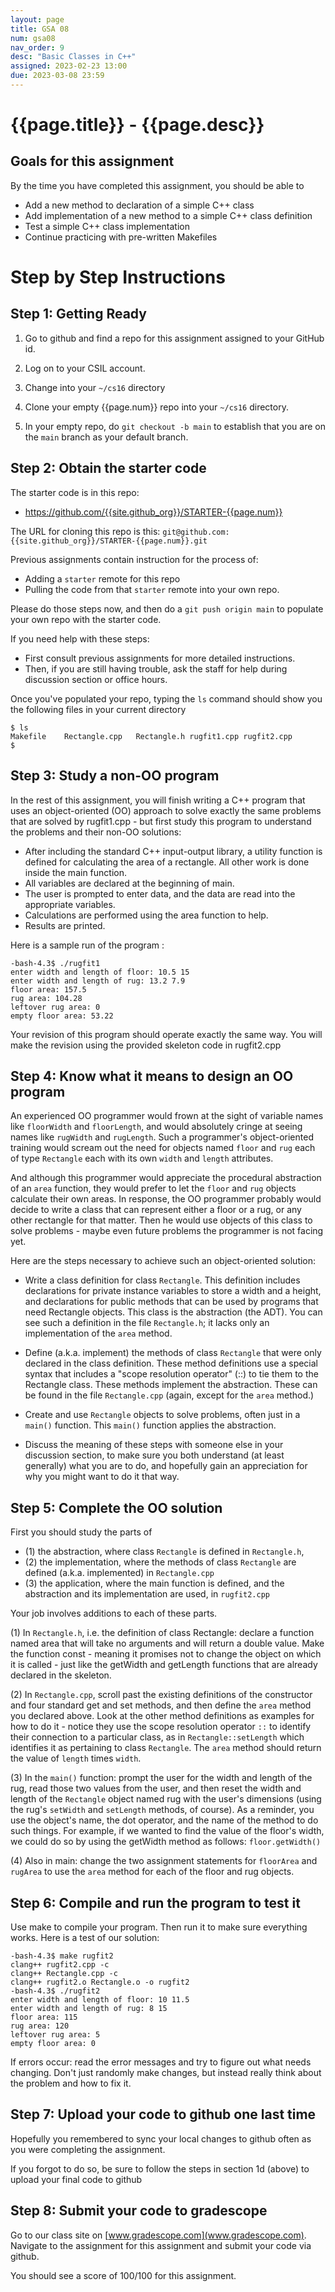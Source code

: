 ```yaml
---
layout: page
title: GSA 08
num: gsa08
nav_order: 9
desc: "Basic Classes in C++"
assigned: 2023-02-23 13:00
due: 2023-03-08 23:59
---
```


# {{page.title}} - {{page.desc}}


## Goals for this assignment

By the time you have completed this assignment, you should be able to

* Add a new method to declaration of a simple C++ class
* Add implementation of a new method to a simple C++ class definition
* Test a simple C++ class implementation
* Continue practicing with pre-written Makefiles


# Step by Step Instructions

## Step 1: Getting Ready

1. Go to github and find a repo for this assignment assigned to your GitHub id.

2. Log on to your CSIL account.

3. Change into your `~/cs16` directory

4. Clone your empty {{page.num}} repo into your `~/cs16` directory.

5. In your empty repo, do `git checkout -b main` to establish that you are on the `main` branch as your default branch.


## Step 2: Obtain the starter code

The starter code is in this repo:

* <https://github.com/{{site.github_org}}/STARTER-{{page.num}}>

The URL for cloning this repo is this: `git@github.com:{{site.github_org}}/STARTER-{{page.num}}.git`

Previous assignments contain instruction for the process of:
* Adding a `starter` remote for this repo
* Pulling the code from that `starter` remote into your own repo.

Please do those steps now, and then do a `git push origin main` to populate your own repo with the starter code.

If you need help with these steps:
* First consult previous assignments for more detailed instructions.   
* Then, if you are still having trouble, ask the staff for help during discussion section or office hours.

Once you've populated your repo, typing the `ls` command should show you the following files in your current directory

```
$ ls
Makefile	Rectangle.cpp	Rectangle.h	rugfit1.cpp	rugfit2.cpp
$ 
```



## Step 3: Study a non-OO program

In the rest of this assignment, you will finish writing a C++ program that uses an object-oriented (OO) approach to solve exactly the same problems that are solved by rugfit1.cpp - but first study this program to understand the problems and their non-OO solutions:

* After including the standard C++ input-output library, a utility function is defined for calculating the area of a rectangle. All other work is done inside the main function.
* All variables are declared at the beginning of main.
* The user is prompted to enter data, and the data are read into the appropriate variables.
* Calculations are performed using the area function to help.
* Results are printed.

Here is a sample run of the program :

```
-bash-4.3$ ./rugfit1
enter width and length of floor: 10.5 15
enter width and length of rug: 13.2 7.9
floor area: 157.5
rug area: 104.28
leftover rug area: 0
empty floor area: 53.22
```

Your revision of this program should operate exactly the same way. You will make the revision using the provided skeleton code in rugfit2.cpp

## Step 4: Know what it means to design an OO program

An experienced OO programmer would frown at the sight of variable names like `floorWidth` and `floorLength`, and would absolutely cringe at seeing names like `rugWidth` and `rugLength`. Such a programmer's object-oriented training would scream out the need for objects named `floor` and `rug` each of type `Rectangle` each with its own `width` and `length` attributes. 

And although this programmer would appreciate the procedural abstraction of an `area` function, they would prefer to let the `floor` and `rug` objects calculate their own areas. In response, the OO programmer probably would decide to write a class that can represent either a floor or a rug, or any other rectangle for that matter. Then he would use objects of this class to solve problems - maybe even future problems the programmer is not facing yet.

Here are the steps necessary to achieve such an object-oriented solution:

* Write a class definition for class `Rectangle`. This definition includes declarations for private instance variables to store a width and a height, and declarations for public methods that can be used by programs that need Rectangle objects. This class is the abstraction (the ADT).  You can see such a definition in the file `Rectangle.h`; it lacks only an implementation of the `area` method.

* Define (a.k.a. implement) the methods of class `Rectangle` that were only declared in the class definition. These method definitions use a special syntax that includes a "scope resolution operator" (::) to tie them to the Rectangle class. These methods implement the abstraction.  These can be found in the file `Rectangle.cpp` (again, except for the `area` method.)

* Create and use `Rectangle` objects to solve problems, often just in a `main()` function. This `main()` function applies the abstraction.

* Discuss the meaning of these steps with someone else in your discussion section, to make sure you both understand (at least generally) what you are to do, and hopefully gain an appreciation for why you might want to do it that way.

## Step 5: Complete the OO solution

First you should study the parts of 
* (1) the abstraction, where class `Rectangle` is defined in `Rectangle.h`,
* (2) the implementation, where the methods of class `Rectangle` are defined (a.k.a. implemented) in `Rectangle.cpp` 
* (3) the application, where the main function is defined, and the abstraction and its implementation are used, in `rugfit2.cpp`

Your job involves additions to each of these parts.

(1) In `Rectangle.h`, i.e. the definition of class Rectangle: declare a function named area that will take no arguments and will return a double value. Make the function const - meaning it promises not to change the object on which it is called - just like the getWidth and getLength functions that are already declared in the skeleton.

(2) In `Rectangle.cpp`, scroll past the existing definitions of the constructor and four standard get and set methods, and then define the `area` method you declared above. Look at the other method definitions as examples for how to do it - notice they use the scope resolution operator `::` to identify their connection to a particular class, as in `Rectangle::setLength` which identifies it as pertaining to class `Rectangle`. The `area` method should return the value of `length` times `width`.

(3) In the `main()` function: prompt the user for the width and length of the rug, read those two values from the user, and then reset the width and length of the `Rectangle` object named rug with the user's dimensions (using the rug's `setWidth` and `setLength` methods, of course). As a reminder, you use the object's name, the dot operator, and the name of the method to do such things. For example, if we wanted to find the value of the floor's width, we could do so by using the getWidth method as follows:
`floor.getWidth()`

(4) Also in main: change the two assignment statements for `floorArea` and `rugArea` to use the `area` method for each of the floor and rug objects.

## Step 6: Compile and run the program to test it

Use make to compile your program. Then run it to make sure everything works.  Here is a test of our solution:

```
-bash-4.3$ make rugfit2
clang++ rugfit2.cpp -c
clang++ Rectangle.cpp -c
clang++ rugfit2.o Rectangle.o -o rugfit2
-bash-4.3$ ./rugfit2
enter width and length of floor: 10 11.5
enter width and length of rug: 8 15
floor area: 115
rug area: 120
leftover rug area: 5
empty floor area: 0
```

If errors occur: read the error messages and try to figure out what needs changing. Don't just randomly make changes, but instead really think about the problem and how to fix it.

## Step 7: Upload your code to github one last time

Hopefully you remembered to sync your local changes to github often as you were completing the assignment.

If you forgot to do so, be sure to follow the steps in section 1d (above) to upload your final code to github


## Step 8: Submit your code to gradescope

Go to our class site on [www.gradescope.com](www.gradescope.com). Navigate to the assignment for this assignment and submit your code via github.

You should see a score of 100/100 for this assignment.

